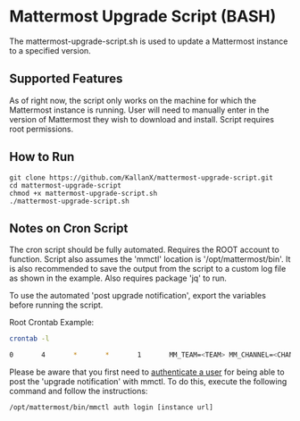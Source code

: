 # Mattermost Upgrade Script (BASH)

The mattermost-upgrade-script.sh is used to update a Mattermost instance to a specified version.

## Supported Features

As of right now, the script only works on the machine for which the Mattermost instance is running. User will need to manually enter in the version of Mattermost they wish to download and install. Script requires root permissions. 

## How to Run

    git clone https://github.com/KallanX/mattermost-upgrade-script.git
    cd mattermost-upgrade-script
    chmod +x mattermost-upgrade-script.sh
    ./mattermost-upgrade-script.sh

## Notes on Cron Script

The cron script should be fully automated. Requires the ROOT account to function. Script also assumes the 'mmctl' location is '/opt/mattermost/bin'. It is also recommended to save the output from the script to a custom log file as shown in the example. Also requires package 'jq' to run.

To use the automated 'post upgrade notification', export the variables before running the script.

Root Crontab Example:

``` bash
crontab -l

0       4       *       *       1       MM_TEAM=<TEAM> MM_CHANNEL=<CHANNEL> /home/<USER>/cron-mm-upgrade-script.sh > /var/log/mm-upgrade.log
```

Please be aware that you first need to [authenticate a user](https://docs.mattermost.com/manage/mmctl-command-line-tool.html#mmctl-auth-login) for being able to post the 'upgrade notification' with mmctl. To do this, execute the following command and follow the instructions:

    /opt/mattermost/bin/mmctl auth login [instance url]
